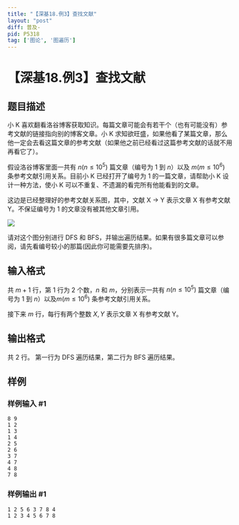 ```yaml
---
title: "【深基18.例3】查找文献"
layout: "post"
diff: 普及-
pid: P5318
tag: ['图论', '图遍历']
---
```

# 【深基18.例3】查找文献
## 题目描述

小 K 喜欢翻看洛谷博客获取知识。每篇文章可能会有若干个（也有可能没有）参考文献的链接指向别的博客文章。小 K 求知欲旺盛，如果他看了某篇文章，那么他一定会去看这篇文章的参考文献（如果他之前已经看过这篇参考文献的话就不用再看它了）。

假设洛谷博客里面一共有 $n(n\le10^5)$ 篇文章（编号为 1 到 $n$）以及 $m(m\le10^6)$ 条参考文献引用关系。目前小 K 已经打开了编号为 1 的一篇文章，请帮助小 K 设计一种方法，使小 K 可以不重复、不遗漏的看完所有他能看到的文章。

这边是已经整理好的参考文献关系图，其中，文献 X → Y 表示文章 X 有参考文献 Y。不保证编号为 1 的文章没有被其他文章引用。

![](https://cdn.luogu.com.cn/upload/image_hosting/f4n4tlhi.png)

请对这个图分别进行 DFS 和 BFS，并输出遍历结果。如果有很多篇文章可以参阅，请先看编号较小的那篇(因此你可能需要先排序)。
## 输入格式

共 $m+1$ 行，第 1 行为 2 个数，$n$ 和 $m$，分别表示一共有 $n(n\le10^5)$ 篇文章（编号为 1 到 $n$）以及$m(m\le10^6)$ 条参考文献引用关系。

接下来 $m$ 行，每行有两个整数 $X,Y$ 表示文章 X 有参考文献 Y。
## 输出格式

共 2 行。
第一行为 DFS 遍历结果，第二行为 BFS 遍历结果。
## 样例

### 样例输入 #1
```
8 9
1 2
1 3
1 4
2 5
2 6
3 7
4 7
4 8
7 8
```
### 样例输出 #1
```
1 2 5 6 3 7 8 4 
1 2 3 4 5 6 7 8 
```
